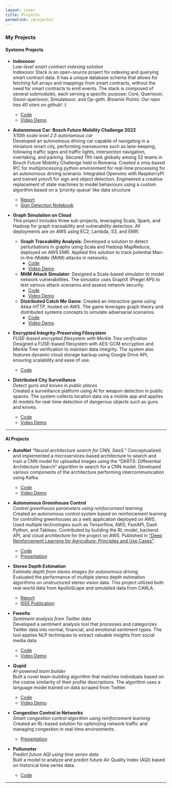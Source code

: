 ```yaml
---
layout: inner
title: Projects
permalink: /projects/
---
```


### My Projects

#### Systems Projects

- **Indexooor**  
  _Low-level smart contract indexing solution_  
  Indexooor Stack is an open-source project for indexing and querying smart contract data. It has a unique database schema that allows for fetching full arrays and mappings from smart contracts, without the need for smart contracts to emit events. The stack is composed of several submodules, each serving a specific purpose: Core, Queriooor, Goooi-queriooor, Simulatooor, and Op-geth.
    *Brownie Points: Our repo has 40 stars on github! :)*  
  - [Code](https://github.com/indexooor/indexooor-stack)  
  - [Video Demo](https://ethglobal.com/showcase/indexooor-2j0f9)

- **Autonomous Car: Bosch Future Mobility Challenge 2022**  
  _1/10th scale level 2.5 autonomous car_  
  Developed an autonomous driving car capable of navigating in a miniature smart city, performing manoeuvres such as lane-keeping, following traffic signs and traffic lights, intersection navigation, overtaking, and parking. Secured 11th rank globally among 52 teams in Bosch Future Mobility Challenge held in Romania. Created a zmq-based IPC for multiprocessing python environment for real-time processing for an autonomous driving scenario. Integrated Openvino with RaspberryPI and trained yolov5 for sign and object detection. Engineered a creative replacement of state machines to model behaviours using a custom algorithm based on a ‘priority-queue’ like data structure  
  - [Report](https://drive.google.com/file/d/11QEVMVKBsas6qBmj7B8ELXAtcT--a-Yj/view?usp=sharing)  
  - [Sign Detection Notebook](https://www.kaggle.com/code/arpitvaghela9210/sign-detection-for-bosch-future-mobility-challenge/notebook)

- **Graph Simulation on Cloud**  
  This project includes three sub-projects, leveraging Scala, Spark, and Hadoop for graph traceability and vulnerability detection. All deployments are on AWS using EC2, Lambda, S3, and EMR:  
  - **Graph Traceability Analysis**: Developed a solution to detect perturbations in graphs using Scala and Hadoop MapReduce, deployed on AWS EMR. Applied this solution to track potential Man-in-the-Middle (MitM) attacks in networks.  
    - [Code](https://github.com/Kaushal1011/CS441SimRankForGraphs)  
    - [Video Demo](https://youtu.be/jWgNTsbx1Gk?si=LGEht6hKE4dFVuQ1)
  - **MitM Attack Simulator**: Designed a Scala-based simulator to model network vulnerabilities. The simulator uses GraphX (Pregel API) to test various attack scenarios and assess network security.
    - [Code](https://github.com/Kaushal1011/CS441ManInMiddleAttackSimulator)  
    - [Video Demo](https://youtu.be/GUwFFERfLxg?si=QNfRHakConve8d-z)  
  - **Distributed Catch Me Game**: Created an interactive game using Akka-HTTP, hosted on AWS. The game leverages graph theory and distributed systems concepts to simulate adversarial scenarios.  
    - [Code](https://github.com/Kaushal1011/CS441GraphCatchMeRest)  
    - [Video Demo](https://youtu.be/cBSIG3KCM2U)

- **Encrypted Integrity-Preserving Filesystem**  
  _FUSE-based encrypted filesystem with Merkle Tree verification_  
  Designed a FUSE-based filesystem with AES-GCM encryption and Merkle Tree verification to maintain data integrity. The system also features dynamic cloud storage backup using Google Drive API, ensuring scalability and ease of use.  
  - [Code](https://github.com/Kaushal1011/encryptedFS-WMerkelProofs)

- **Distributed City Surveillance**  
  _Detect guns and knives in public places_  
  Created a surveillance platform using AI for weapon detection in public spaces. The system collects location data via a mobile app and applies AI models for real-time detection of dangerous objects such as guns and knives.  
  - [Code](https://github.com/Kaushal1011/DistributedCitySureveillanceSystem)  
  - [Video Demo](https://youtu.be/-DlXvhqaOBI)

---

#### AI Projects

- **AutoNet**
  _"Neural architecture search for CNN, SaaS."_
  Conceptualized and implemented a microservices-based architecture to search and train a CNN model for uploaded images using the “DARTS: Differential Architecture Search” algorithm to search for a CNN model. Developed various components of the architecture performing intercommunication using Kafka.
  - [Code](https://github.com/arpitvaghela/autoNet)
  - [Video Demo](https://youtu.be/icMs8bZsRao)

- **Autonomous Greenhouse Control**  
  _Control greenhouse parameters using reinforcement learning_  
  Created an autonomous control system based on reinforcement learning for controlling greenhouses as a web application deployed on AWS. Used multiple technologies such as Tensorflow, AWS, FastAPI, Dash Python, and Tableau. Contributed by building the RL model, backend API, and cloud architecture for the project on AWS. Published in [“Deep Reinforcement Learning for Agriculture: Principles and Use Cases”](https://link.springer.com/chapter/10.1007/978-981-16-5847-1_4).  
  - [Code](https://github.com/Kaushal1011/AutonomousGreenhouseControl)  
  - [Presentation](https://github.com/Kaushal1011/AutonomousGreenhouseControl/blob/main/AOBD_AutonomousGreenhouseControl.pdf)

- **Stereo Depth Estimation**  
  _Estimate depth from stereo images for autonomous driving_  
  Evaluated the performance of multiple stereo depth estimation algorithms on unstructured stereo vision data. This project utilized both real-world data from ApolloScape and simulated data from CARLA.  
  - [Report](https://drive.google.com/file/d/11QEVMVKBsas6qBmj7B8ELXAtcT--a-Yj/view?usp=sharing)
  - [IEEE Publication](https://ieeexplore.ieee.org/abstract/document/10421800)

- **Fweelts**  
  _Sentiment analysis from Twitter data_  
  Developed a sentiment analysis tool that processes and categorizes Twitter data into normal, financial, and emotional sentiment types. The tool applies NLP techniques to extract valuable insights from social media data.  
  - [Code](https://github.com/Kaushal1011/Fweelts)  
  - [Video Demo](https://youtu.be/eIp2K6CeRc0)

- **Qupid**  
  _AI-powered team builder_  
  Built a novel team-building algorithm that matches individuals based on the cosine similarity of their profile descriptions. The algorithm uses a language model trained on data scraped from Twitter.  
  - [Code](https://github.com/Kaushal1011/Qupid)  
  - [Video Demo](https://youtu.be/Y8q1dmxS2MY)

- **Congestion Control in Networks**  
  _Smart congestion control algorithm using reinforcement learning_  
  Created an RL-based solution for optimizing network traffic and managing congestion in real-time environments.  
  - [Presentation](https://docs.google.com/presentation/d/11PuQr1LnJ-OR_AUouXZ6jvsSiNYVokR17L47SHlfkpQ/edit?usp=sharing)

- **Pollumeter**  
  _Predict future AQI using time series data_  
  Built a model to analyze and predict future Air Quality Index (AQI) based on historical time series data.  
  - [Code](https://github.com/Kaushal1011/pollumeter)

---

